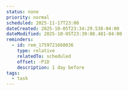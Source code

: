 ```yaml
---
status: none
priority: normal
scheduled: 2025-11-17T23:00
dateCreated: 2025-10-05T23:34:29.538-04:00
dateModified: 2025-10-05T23:39:08.481-04:00
reminders:
  - id: rem_1759721668036
    type: relative
    relatedTo: scheduled
    offset: -P1D
    description: 1 day before
tags:
  - task
---
```


